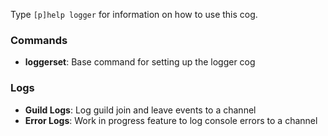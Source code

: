 Type `[p]help logger` for information on how to use this cog.

### Commands

* **loggerset**: Base command for setting up the logger cog


### Logs

 * **Guild Logs**: Log guild join and leave events to a channel
 * **Error Logs**: Work in progress feature to log console errors to a channel
